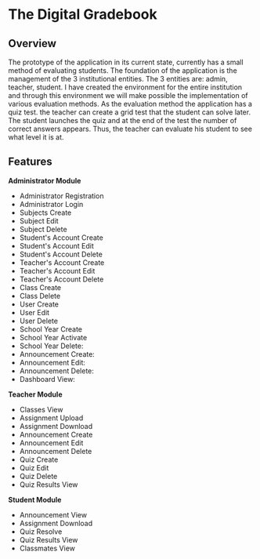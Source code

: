 # The Digital Gradebook

## Overview
The prototype of the application in its current state, currently has a small method of evaluating students. The foundation of the application is the management of the 3 institutional entities. The 3 entities are: admin, teacher, student. I have created the environment for the entire institution and through this environment we will make possible the implementation of various evaluation methods. As the evaluation method the application has a quiz test. the teacher can create a grid test that the student can solve later. The student launches the quiz and at the end of the test the number of correct answers appears. Thus, the teacher can evaluate his student to see what level it is at.

## Features

**Administrator Module**
- Administrator Registration
- Administrator Login
- Subjects Create
- Subject Edit
- Subject Delete
- Student's Account Create
- Student's Account Edit
- Student's Account Delete
- Teacher's Account Create
- Teacher's Account Edit
- Teacher's Account Delete
- Class Create
- Class Delete
- User Create
- User Edit
- User Delete
- School Year Create
- School Year Activate
- School Year Delete: 
- Announcement Create: 
- Announcement Edit: 
- Announcement Delete: 
- Dashboard View: 

**Teacher Module**
- Classes View
- Assignment Upload
- Assignment Download
- Announcement Create
- Announcement Edit
- Announcement Delete
- Quiz Create
- Quiz Edit
- Quiz Delete
- Quiz Results View

**Student Module**
- Announcement View
- Assignment Download
- Quiz Resolve
- Quiz Results View
- Classmates View

